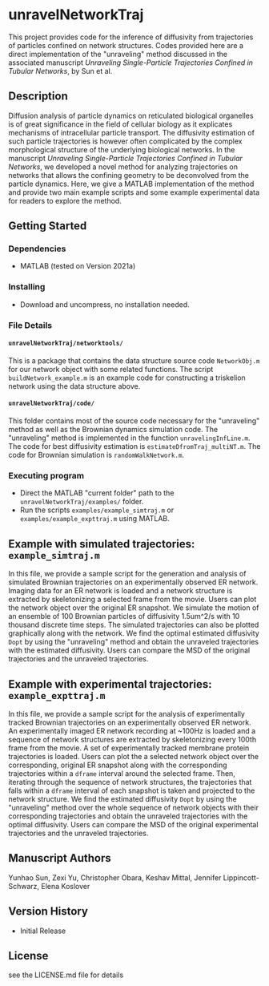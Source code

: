 # unravelNetworkTraj
This project provides code for the inference of diffusivity from trajectories of particles confined on network structures. Codes provided here are a direct implementation of the "unraveling" method discussed in the associated manuscript *Unraveling Single-Particle Trajectories Confined in Tubular Networks*, by Sun et al.
## Description
Diffusion analysis of particle dynamics on reticulated biological organelles is of great significance in the field of cellular biology as it explicates mechanisms of intracellular particle transport. The diffusivity estimation of such particle trajectories is however often complicated by the complex morphological structure of the underlying biological networks. In the manuscript *Unraveling Single-Particle Trajectories Confined in Tubular Networks*, we developed a novel method for analyzing trajectories on  networks that allows the confining geometry to be deconvolved from the particle dynamics. Here, we give a MATLAB implementation of the method and provide two main example scripts and some example experimental data for readers to explore the method.

## Getting Started

### Dependencies

* MATLAB (tested on Version 2021a)

### Installing

* Download and uncompress, no installation needed.

### File Details

#### ```unravelNetworkTraj/networktools/```

This is a package that contains the data structure source code ```NetworkObj.m``` for our network object with some related functions. The script ```buildNetwork_example.m``` is an example code for constructing a triskelion network using the data structure above.

#### ```unravelNetworkTraj/code/```

This folder contains most of the source code necessary for the "unraveling" method as well as the Brownian dynamics simulation code. The "unraveling" method is implemented in the function ```unravelingInfLine.m```. The code for best diffusivity estimation is ```estimateDfromTraj_multiNT.m```. The code for Brownian simulation is ```randomWalkNetwork.m```.

### Executing program

* Direct the MATLAB "current folder" path to the ```unravelNetworkTraj/examples/``` folder.
* Run the scripts ```examples/example_simtraj.m``` or ```examples/example_expttraj.m``` using MATLAB.

## Example with simulated trajectories: ```example_simtraj.m```
In this file, we provide a sample script for the generation and analysis of simulated Brownian trajectories on an experimentally observed ER network. Imaging data for an ER network is loaded and a network structure is extracted by skeletonizing a selected frame from the movie. Users can plot the network object over the original ER snapshot. We simulate the motion of an ensemble of 100 Brownian particles of diffusivity 1.5um^2/s with 10 thousand discrete time steps. The simulated trajectories can also be plotted graphically along with the network. We find the optimal estimated diffusivity ```Dopt``` by using the "unraveling" method and obtain the unraveled trajectories with the estimated diffusivity. Users can compare the MSD of the original trajectories  and the unraveled trajectories.

## Example with experimental trajectories: ```example_expttraj.m```
In this file, we provide a sample script for the analysis of experimentally tracked Brownian trajectories on an experimentally observed ER network. An experimentally imaged ER network recording at ~100Hz is loaded and a sequence of network structures are extracted by skeletonizing every 100th frame from the movie. A set of experimentally tracked membrane protein trajectories is loaded. Users can plot the a selected network object over the corresponding, original ER snapshot along with the corresponding trajectories within a ```dframe``` interval around the selected frame. Then, iterating through the sequence of network structures, the trajectories that falls within a ```dframe``` interval of each snapshot is taken and projected to the network structure. We find the  estimated diffusivity ```Dopt``` by using the "unraveling" method over the whole sequence of network objects with their corresponding trajectories and obtain the unraveled trajectories with the optimal diffusivity. Users can compare the MSD of the original experimental trajectories and the unraveled trajectories.

## Manuscript Authors

Yunhao Sun, Zexi Yu, Christopher Obara, Keshav Mittal, Jennifer Lippincott-Schwarz, Elena Koslover

## Version History

* Initial Release

## License

see the LICENSE.md file for details
